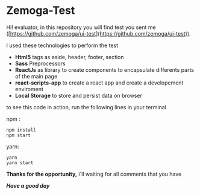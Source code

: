 # Zemoga-Test

Hi! evaluator, in this repository you will find test you sent me ([https://github.com/zemoga/ui-test](https://github.com/zemoga/ui-test)).

I used these technologies to perform the test

 - **Html5** tags as aside, header, footer, section
 - **Sass** Preprocessors
 - **ReactJs** as library to create components to encapsulate differents parts of the main page
 - **react-scripts-app** to create a react app and create a developement enviroment
 - **Local Storage** to store and persist data on browser

to see this code in action, run the following lines in your terminal

npm :

    npm install
    npm start

yarn:

    yarn
    yarn start

 **Thanks for the opportunity,** i´ll waiting for all comments that you have

***Have a good day***